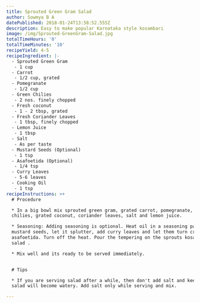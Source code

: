 ```yaml
---
title: Sprouted Green Gram Salad
author: Sowmya B A
datePublished: 2018-01-24T13:58:52.555Z
description: Easy to make popular Karnataka style kosambari
image: /img/Sprouted-GreenGram-Salad.jpg
totalTimeHours: '0'
totalTimeMinutes: '10'
recipeYield: 4-5
recipeIngredient: |-
  - Sprouted Green Gram
   - 1 cup
  - Carrot
   - 1/2 cup, grated
  - Pomegranate
   - 1/2 cup
  - Green Chilies
   - 2 nos. finely chopped
  - Fresh coconut
   - 1 - 2 tbsp, grated
  - Fresh Coriander Leaves
   - 1 tbsp, finely chopped
  - Lemon Juice
   - 1 tbsp
  - Salt
   - As per taste
  - Mustard Seeds (Optional)
   - 1 tsp
  - Asafoetida (Optional)
   - 1/4 tsp
  - Curry Leaves
   - 5-6 leaves
  - Cooking Oil
   - 1 tsp
recipeInstructions: >+
  # Procedure

  * In a big bowl mix sprouted green gram, grated carrot, pomegranate, green
  chilies, grated coconut, coriander leaves, salt and lemon juice.

  * Seasoning: Adding seasoning is optional. Heat oil in a seasoning pan. Add
  mustard seeds, let it splutter, add curry leaves and let them turn crisp. Add
  asafoetida. Turn off the heat. Pour the tempering on the sprouts kosambari /
  salad .

  * Mix well and its ready to be served immediately.


  # Tips

  * If you are serving salad after a while, then don't add salt and keep, the
  salad will become watery. Add salt only while serving and mix.

---
```


